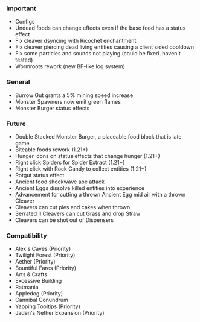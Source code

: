 ### Important
- Configs
- Undead foods can change effects even if the base food has a status effect
- Fix cleaver dsyncing with Ricochet enchantment
- Fix cleaver piercing dead living entities causing a client sided cooldown
- Fix some particles and sounds not playing (could be fixed, haven't tested)
- Wormroots rework (new BF-like log system)

### General
- Burrow Gut grants a 5% mining speed increase
- Monster Spawners now emit green flames
- Monster Burger status effects

### Future
- Double Stacked Monster Burger, a placeable food block that is late game
- Biteable foods rework (1.21+)
- Hunger icons on status effects that change hunger (1.21+)
- Right click Spiders for Spider Extract (1.21+)
- Right click with Rock Candy to collect entities (1.21+)
- Rotgut status effect
- Ancient food shockwave aoe attack
- Ancient Eggs dissolve killed entities into experience
- Advancement for cutting a thrown Ancient Egg mid air with a thrown Cleaver
- Cleavers can cut pies and cakes when thrown
- Serrated II Cleavers can cut Grass and drop Straw
- Cleavers can be shot out of Dispensers

### Compatibility
- Alex's Caves (Priority)
- Twilight Forest (Priority)
- Aether (Priority)
- Bountiful Fares (Priority)
- Arts & Crafts
- Excessive Building
- Ratmania
- Appledog (Priority)
- Cannibal Conundrum
- Yapping Tooltips (Priority)
- Jaden's Nether Expansion (Priority)